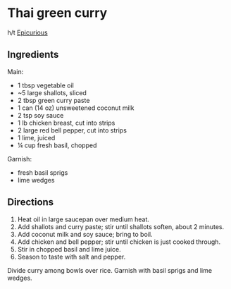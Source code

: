 # Thai green curry

h/t [Epicurious](http://www.epicurious.com/recipes/food/views/thai-green-chicken-curry-240684)

## Ingredients

Main:

- 1 tbsp vegetable oil
- ~5 large shallots, sliced
- 2 tbsp green curry paste
- 1 can (14 oz) unsweetened coconut milk
- 2 tsp soy sauce
- 1 lb chicken breast, cut into strips
- 2 large red bell pepper, cut into strips
- 1 lime, juiced
- ¼ cup fresh basil, chopped

Garnish:

- fresh basil sprigs
- lime wedges

## Directions

1. Heat oil in large saucepan over medium heat.
2. Add shallots and curry paste; stir until shallots soften, about 2 minutes.
3. Add coconut milk and soy sauce; bring to boil.
4. Add chicken and bell pepper; stir until chicken is just cooked through.
5. Stir in chopped basil and lime juice.
6. Season to taste with salt and pepper.

Divide curry among bowls over rice.  Garnish with basil sprigs and lime wedges.
